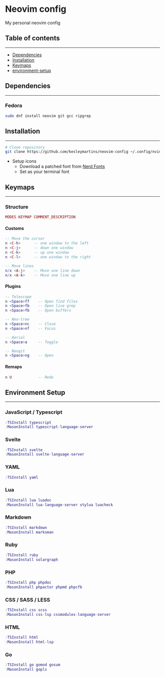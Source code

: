 # Neovim config 
My personal neovim config

## Table of contents
---
- [Dependencies](#dependencies)
- [Installation](#installation)
- [Keymaps](#keymaps)
- [environment-setup](#environment-setup)


## Dependencies 
---
### Fedora
```bash
sudo dnf install neovim git gcc ripgrep
```


## Installation 
---
```bash
# Clone repository
git clone https://github.com/kesleymartins/neovim-config ~/.config/nvim 
```
- Setup icons
  - Download a patched font from [Nerd Fonts](https://github.com/ryanoasis/nerd-fonts/releases)
  - Set as your terminal font


## Keymaps
---
### Structure
```lua
MODES KEYMAP COMMENT_DESCRIPTION
```

#### Customs
```lua
-- Move the cursor 
n <C-h>      -- one window to the left
n <C-j>      -- down one window 
n <C-k>      -- up one window
n <C-l>      -- one window to the right

-- Move lines
n/x <A-j>    -- Move one line down
n/x <A-k>    -- Move one line up
```

#### Plugins
```lua
-- Telescope
n <Space>ff    -- Open find files
n <Space>fb    -- Open live grep
n <Space>fb    -- Open buffers

-- Neo-tree 
n <Space>nc    -- Close
n <Space>nf    -- Focus

-- Aerial
n <Space>a     -- Toggle

-- Neogit
n <Space>ng    -- Open
```

#### Remaps
```lua
n U            -- Redo
```


## Environment Setup
---

### JavaScript / Typescript
```lua
:TSInstall typescript
:MasonInstall typescript-language-server
```

### Svelte
```lua
:TSInstall svelte
:MasonInstall svelte-language-server
```

### YAML
```lua
:TSInstall yaml
```

### Lua
```lua
:TSInstall lua luadoc
:MasonInstall lua-language-server stylua luacheck
```

### Markdown
```lua
:TSInstall markdown 
:MasonInstall marksman
```

### Ruby
```lua
:TSInstall ruby
:MasonInstall solargraph
```

### PHP
```lua
:TSInstall php phpdoc
:MasonInstall phpactor phpmd phpcfb
```

### CSS / SASS / LESS
```lua
:TSInstall css scss
:MasonInstall css-lsp cssmodules-language-server 
```

### HTML
```lua
:TSInstall html
:MasonInstall html-lsp
```

### Go
```lua
:TSInstall go gomod gosum
:MasonInstall gopls 
```
